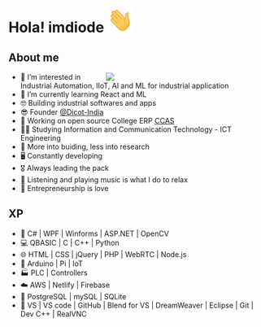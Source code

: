 # Hola! imdiode <img src="https://github.com/devSouvik/devSouvik/blob/master/Hi.gif" width="50" height="50" />

## About me


- 👀 <img align="right" src="https://miro.medium.com/max/1800/1*YiIf4hs9q83CSbZD4fUJ7w.gif" width="65%"/>I’m interested in Industrial Automation, IIoT, AI and ML for industrial application
- 🌱 I’m currently learning React and ML
- 🤓 Building industrial softwares and apps 
- 😎 Founder [@Dicot-India](https://github.com/Dicot-India)
- 💾 Working on open source College ERP [CCAS](https://github.com/imdiode/CCAS)
- 🧑‍🎓 Studying Information and Communication Technology - ICT Engineering
- 👷 More into buiding, less into research
- 🖥️ Constantly developing
- 🎖️ Always leading the pack
- 🎵 Listening and playing music is what I do to relax
- 💙 Entrepreneurship is love

## XP

* 🦈 C# | WPF | Winforms | ASP.NET | OpenCV
* 💻 QBASIC | C | C++ | Python 
* 🌐 HTML | CSS | jQuery | PHP | WebRTC | Node.js
* 🤖 Arduino | Pi | IoT
* 🏭 PLC | Controllers
* ☁️ AWS | Netlify | Firebase
* 📑 PostgreSQL | mySQL | SQLite
* 🧰 VS | VS code | GitHub | Blend for VS | DreamWeaver | Eclipse | Git | Dev C++ | RealVNC
